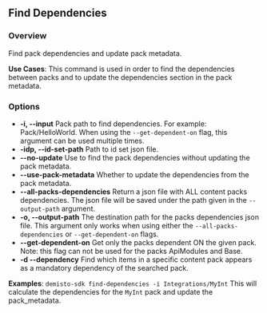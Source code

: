 ## Find Dependencies

### Overview

Find pack dependencies and update pack metadata.

**Use Cases**:
This command is used in order to find the dependencies between packs and to update the dependencies section in the pack metadata.

### Options
* **-i, --input**
  Pack path to find dependencies. For example: Pack/HelloWorld. When using the `--get-dependent-on` flag, this argument can be used multiple times.
* **-idp, --id-set-path**
  Path to id set json file.
* **--no-update**
  Use to find the pack dependencies without updating the pack metadata.
* **--use-pack-metadata**
  Whether to update the dependencies from the pack metadata.
* **--all-packs-dependencies**
  Return a json file with ALL content packs dependencies. The json file will be saved under the path given in the `--output-path` argument.
* **-o, --output-path**
  The destination path for the packs dependencies json file. This argument only works  when using either the `--all-packs-dependencies` or `--get-dependent-on` flags.
* **--get-dependent-on**
  Get only the packs dependent ON the given pack. Note: this flag can not be used for the packs ApiModules and Base.
* **-d --dependency**
  Find which items in a specific content pack appears as a mandatory dependency of the searched pack.

**Examples**:
`demisto-sdk find-dependencies -i Integrations/MyInt`
This will calculate the dependencies for the `MyInt` pack and update the pack_metadata.
